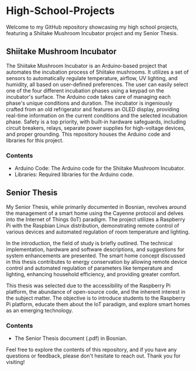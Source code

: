 # High-School-Projects

Welcome to my GitHub repository showcasing my high school projects, featuring a Shiitake Mushroom Incubator project and my Senior Thesis.

## Shiitake Mushroom Incubator

The Shiitake Mushroom Incubator is an Arduino-based project that automates the incubation process of Shiitake mushrooms. It utilizes a set of sensors to automatically regulate temperature, airflow, UV lighting, and humidity, all based on user-defined preferences. The user can easily select one of the four different incubation phases using a keypad on the incubator's surface. The Arduino code takes care of managing each phase's unique conditions and duration. The incubator is ingeniously crafted from an old refrigerator and features an OLED display, providing real-time information on the current conditions and the selected incubation phase. Safety is a top priority, with built-in hardware safeguards, including circuit breakers, relays, separate power supplies for high-voltage devices, and proper grounding. This repository houses the Arduino code and libraries for this project.

### Contents

- Arduino Code: The Arduino code for the Shiitake Mushroom Incubator.
- Libraries: Required libraries for the Arduino code.

## Senior Thesis

My Senior Thesis, while primarily documented in Bosnian, revolves around the management of a smart home using the Cayenne protocol and delves into the Internet of Things (IoT) paradigm. The project utilizes a Raspberry Pi with the Raspbian Linux distribution, demonstrating remote control of various devices and automated regulation of room temperature and lighting.

In the introduction, the field of study is briefly outlined. The technical implementation, hardware and software descriptions, and suggestions for system enhancements are presented. The smart home concept discussed in this thesis contributes to energy conservation by allowing remote device control and automated regulation of parameters like temperature and lighting, enhancing household efficiency, and providing greater comfort.

This thesis was selected due to the accessibility of the Raspberry Pi platform, the abundance of open-source code, and the inherent interest in the subject matter. The objective is to introduce students to the Raspberry Pi platform, educate them about the IoT paradigm, and explore smart homes as an emerging technology.

### Contents

- The Senior Thesis document (.pdf) in Bosnian.

Feel free to explore the contents of this repository, and if you have any questions or feedback, please don't hesitate to reach out. Thank you for visiting!
